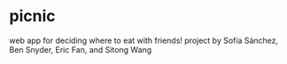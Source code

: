 # picnic
web app for deciding where to eat with friends!
project by Sofía Sánchez, Ben Snyder, Eric Fan, and Sitong Wang
